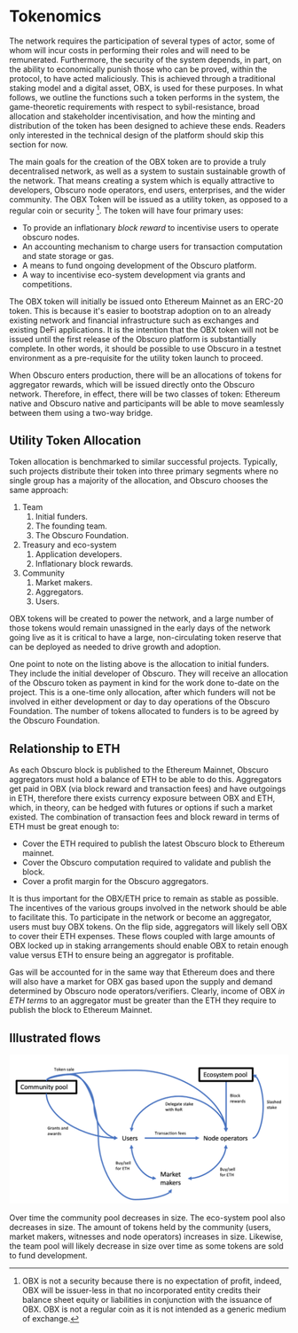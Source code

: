 # Tokenomics
The network requires the participation of several types of actor, some of whom will incur costs in performing their roles and will need to be remunerated. Furthermore, the security of the system depends, in part, on the ability to economically punish those who can be proved, within the protocol, to have acted maliciously. This is achieved through a traditional staking model and a digital asset, OBX, is used for these purposes.  In what follows, we outline the functions such a token performs in the system, the game-theoretic requirements with respect to sybil-resistance, broad allocation and stakeholder incentivisation, and how the minting and distribution of the token has been designed to achieve these ends.  Readers only interested in the technical design of the platform should skip this section for now.

The main goals for the creation of the OBX token are to provide a truly decentralised network, as well as a system to sustain sustainable growth of the network. That means creating a system which is equally attractive to developers, Obscuro node operators, end users, enterprises, and the wider community. The OBX Token will be issued as a utility token, as opposed to a regular coin or security [^1].  The token will have four primary uses:

* To provide an inflationary _block reward_ to incentivise users to operate obscuro nodes.
* An accounting mechanism to charge users for transaction computation and state storage or gas.
* A means to fund ongoing development of the Obscuro platform.
* A way to incentivise eco-system development via grants and competitions.

The OBX token will initially be issued onto Ethereum Mainnet as an ERC-20 token. This is because it's easier to bootstrap adoption on to an already existing network and financial infrastructure such as exchanges and existing DeFi applications. It is the intention that the OBX token will not be issued until the first release of the Obscuro platform is substantially complete. In other words, it should be possible to use Obscuro in a testnet environment as a pre-requisite for the utility token launch to proceed.

When Obscuro enters production, there will be an allocations of tokens for aggregator rewards, which will be issued directly onto the Obscuro network. Therefore, in effect, there will be two classes of token: Ethereum native and Obscuro native and participants will be able to move seamlessly between them using a two-way bridge.

## Utility Token Allocation
Token allocation is benchmarked to similar successful projects. Typically, such projects distribute their token into three primary segments where no single group has a majority of the allocation, and Obscuro chooses the same approach:

1. Team
    1. Initial funders.
    2. The founding team.
    3. The Obscuro Foundation.
2. Treasury and eco-system
    1. Application developers.
    2. Inflationary block rewards.
3. Community
    1. Market makers.
    2. Aggregators.
    3. Users.

OBX tokens will be created to power the network, and a large number of those tokens would remain unassigned in the early days of the network going live as it is critical to have a large, non-circulating token reserve that can be deployed as needed to drive growth and adoption.

One point to note on the listing above is the allocation to initial funders. They include the initial developer of Obscuro.  They will receive an allocation of the Obscuro token as payment in kind for the work done to-date on the project. This is a one-time only allocation, after which funders will not be involved in either development or day to day operations of the Obscuro Foundation. The number of tokens allocated to funders is to be agreed by the Obscuro Foundation.

## Relationship to ETH
As each Obscuro block is published to the Ethereum Mainnet, Obscuro aggregators must hold a balance of ETH to be able to do this. Aggregators get paid in OBX (via block reward and transaction fees) and have outgoings in ETH, therefore there exists currency exposure between OBX and ETH, which, in theory, can be hedged with futures or options if such a market existed. The combination of transaction fees and block reward in terms of ETH must be great enough to:
* Cover the ETH required to publish the latest Obscuro block to Ethereum mainnet.
* Cover the Obscuro computation required to validate and publish the block.
* Cover a profit margin for the Obscuro aggregators.

It is thus important for the OBX/ETH price to remain as stable as possible. The incentives of the various groups involved in the network should be able to facilitate this. To participate in the network or become an aggregator, users must buy OBX tokens. On the flip side, aggregators will likely sell OBX to cover their ETH expenses. These flows coupled with large amounts of OBX locked up in staking arrangements should enable OBX to retain enough value versus ETH to ensure being an aggregator is profitable.

Gas will be accounted for in the same way that Ethereum does and there will also have a market for OBX gas based upon the supply and demand determined by Obscuro node operators/verifiers. Clearly, income of OBX _in ETH terms_ to an aggregator must be greater than the ETH they require to publish the block to Ethereum Mainnet.

## Illustrated flows
![token-flow](./images/token-flow.png)

Over time the community pool decreases in size. The eco-system pool also decreases in size. The amount of tokens held by the community (users, market makers, witnesses and node operators) increases in size. Likewise, the team pool will likely decrease in size over time as some tokens are sold to fund development.

[^1]: OBX is not a security because there is no expectation of profit, indeed, OBX  will be issuer-less in that no incorporated entity credits their balance sheet equity or liabilities in conjunction with the issuance of OBX. OBX is not a regular coin as it is not intended as a generic medium of exchange.